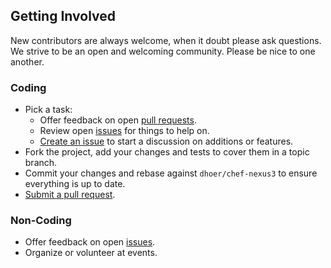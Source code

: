 ## Getting Involved

New contributors are always welcome, when it doubt please ask questions. We strive to be an open and welcoming community. Please be nice to one another.

### Coding

* Pick a task:
  * Offer feedback on open [pull requests](https://github.com/dhoer/chef-nexus3/pulls).
  * Review open [issues](https://github.com/dhoer/chef-nexus3/issues) for things to help on.
  * [Create an issue](https://github.com/dhoer/chef-nexus3/issues/new) to start a discussion on additions or features.
* Fork the project, add your changes and tests to cover them in a topic branch.
* Commit your changes and rebase against `dhoer/chef-nexus3` to ensure everything is up to date.
* [Submit a pull request](https://github.com/dhoer/chef-nexus3/compare/).

### Non-Coding

* Offer feedback on open [issues](https://github.com/dhoer/chef-nexus3/issues).
* Organize or volunteer at events.
